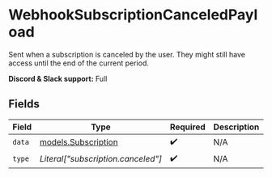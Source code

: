 # WebhookSubscriptionCanceledPayload

Sent when a subscription is canceled by the user.
They might still have access until the end of the current period.

**Discord & Slack support:** Full


## Fields

| Field                                            | Type                                             | Required                                         | Description                                      |
| ------------------------------------------------ | ------------------------------------------------ | ------------------------------------------------ | ------------------------------------------------ |
| `data`                                           | [models.Subscription](../models/subscription.md) | :heavy_check_mark:                               | N/A                                              |
| `type`                                           | *Literal["subscription.canceled"]*               | :heavy_check_mark:                               | N/A                                              |